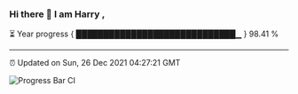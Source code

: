 ### Hi there 👋 I am Harry , 

⏳ Year progress { █████████████████████████████▁ } 98.41 %

---

⏰ Updated on Sun, 26 Dec 2021 04:27:21 GMT

![Progress Bar CI](https://github.com/duykhang68/duykhang68/workflows/Progress%20Bar%20CI/badge.svg)
